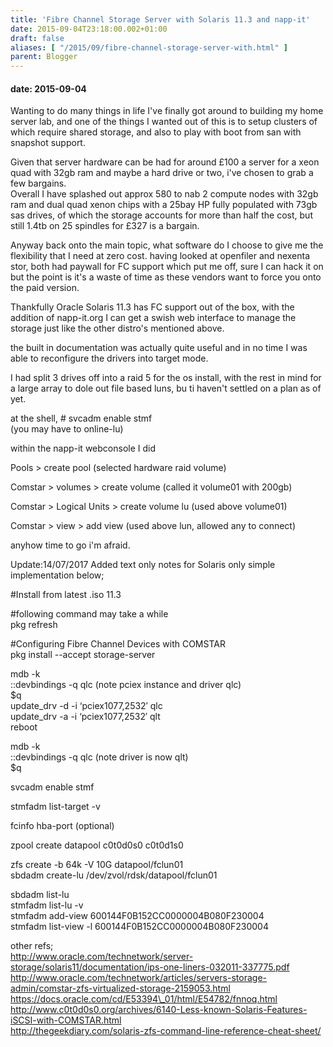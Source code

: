 ```yaml
---
title: 'Fibre Channel Storage Server with Solaris 11.3 and napp-it'
date: 2015-09-04T23:18:00.002+01:00
draft: false
aliases: [ "/2015/09/fibre-channel-storage-server-with.html" ]
parent: Blogger
---
```

#### date: 2015-09-04

Wanting to do many things in life I've finally got around to building my home server lab, and one of the things I wanted out of this is to setup clusters of which require shared storage, and also to play with boot from san with snapshot support.  
  
Given that server hardware can be had for around £100 a server for a xeon quad with 32gb ram and maybe a hard drive or two, i've chosen to grab a few bargains.  
Overall I have splashed out approx 580 to nab 2 compute nodes with 32gb ram and dual quad xenon chips with a 25bay HP fully populated with 73gb sas drives, of which the storage accounts for more than half the cost, but still 1.4tb on 25 spindles for £327 is a bargain.  
  
Anyway back onto the main topic, what software do I choose to give me the flexibility that I need at zero cost. having looked at openfiler and nexenta stor, both had paywall for FC support which put me off, sure I can hack it on but the point is it's a waste of time as these vendors want to force you onto the paid version.  
  
Thankfully Oracle Solaris 11.3 has FC support out of the box, with the addition of napp-it.org I can get a swish web interface to manage the storage just like the other distro's mentioned above.  
  
the built in documentation was actually quite useful and in no time I was able to reconfigure the drivers into target mode.  
  
I had split 3 drives off into a raid 5 for the os install, with the rest in mind for a large array to dole out file based luns, bu ti haven't settled on a plan as of yet.  
  
at the shell, # svcadm enable stmf  
(you may have to online-lu)  
  
within the napp-it webconsole I did  
  
Pools > create pool (selected hardware raid volume)  
  
Comstar > volumes > create volume (called it volume01 with 200gb)  
  
Comstar > Logical Units > create volume lu (used above volume01)  
  
Comstar > view > add view (used above lun, allowed any to connect)  
  
anyhow time to go i'm afraid.  
  
  
Update:14/07/2017 Added text only notes for Solaris only simple implementation below;  
  
#Install from latest .iso 11.3  
  
#following command may take a while  
pkg refresh  
  
#Configuring Fibre Channel Devices with COMSTAR  
pkg install --accept storage-server  
  
mdb -k  
::devbindings -q qlc (note pciex instance and driver qlc)  
$q  
update\_drv -d -i ‘pciex1077,2532′ qlc  
update\_drv -a -i ‘pciex1077,2532′ qlt  
reboot  
  
mdb -k  
::devbindings -q qlc (note driver is now qlt)  
$q  
  
svcadm enable stmf  
  
stmfadm list-target -v  
  
fcinfo hba-port (optional)  
  
zpool create datapool c0t0d0s0 c0t0d1s0  
  
zfs create -b 64k -V 10G datapool/fclun01  
sbdadm create-lu /dev/zvol/rdsk/datapool/fclun01  
  
sbdadm list-lu  
stmfadm list-lu -v  
stmfadm add-view 600144F0B152CC0000004B080F230004  
stmfadm list-view -l 600144F0B152CC0000004B080F230004  
  
  
other refs;  
http://www.oracle.com/technetwork/server-storage/solaris11/documentation/ips-one-liners-032011-337775.pdf  
http://www.oracle.com/technetwork/articles/servers-storage-admin/comstar-zfs-virtualized-storage-2159053.html  
https://docs.oracle.com/cd/E53394\_01/html/E54782/fnnoq.html  
http://www.c0t0d0s0.org/archives/6140-Less-known-Solaris-Features-iSCSI-with-COMSTAR.html  
http://thegeekdiary.com/solaris-zfs-command-line-reference-cheat-sheet/